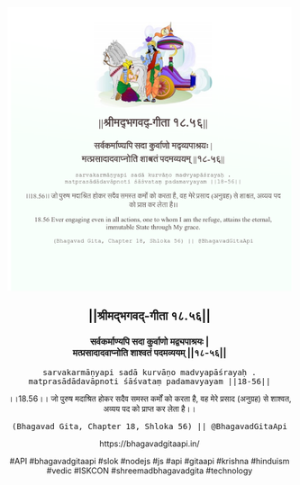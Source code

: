 <img src="../../asset/BG_18_56.png"/>
<center><h2>||श्रीमद्‍भगवद्‍-गीता १८.५६||</h2>
<h3>सर्वकर्माण्यपि सदा कुर्वाणो मद्व्यपाश्रयः |<br/>मत्प्रसादादवाप्नोति शाश्वतं पदमव्ययम् ||१८-५६||</h3>
<pre>sarvakarmāṇyapi sadā kurvāṇo madvyapāśrayaḥ .<br/>matprasādādavāpnoti śāśvataṃ padamavyayam ||18-56||</pre>
<p>।।18.56।। जो पुरुष मदाश्रित होकर सदैव समस्त कर्मों को करता है, वह मेरे प्रसाद (अनुग्रह) से शाश्वत, अव्यय पद को प्राप्त कर लेता है।।</p>
<pre>(Bhagavad Gita, Chapter 18, Shloka 56) || @BhagavadGitaApi</pre><p>https://bhagavadgitaapi.in/</p><p>#API #bhagavadgitaapi #slok #nodejs #js #api #gitaapi #krishna #hinduism #vedic #ISKCON #shreemadbhagavadgita #technology</p></center>